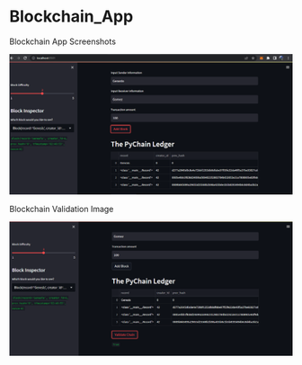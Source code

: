 # Blockchain_App

Blockchain App Screenshots

![](https://github.com/Gsilvera24/Blockchain_App/blob/main/ledger.png)

Blockchain Validation Image 

![](https://github.com/Gsilvera24/Blockchain_App/blob/main/validation.png)
